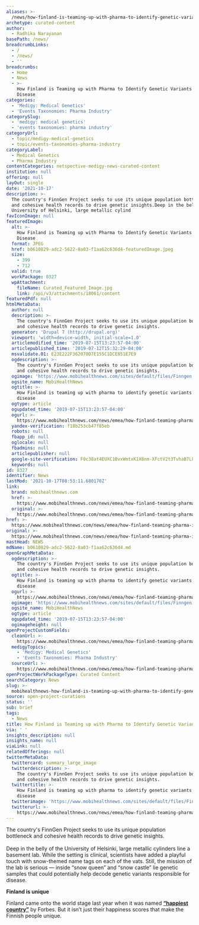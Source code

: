 ```yaml
---
aliases: >-
  /news/how-finland-is-teaming-up-with-pharma-to-identify-genetic-variants-in-disease
archetype: curated-content
author:
  - Radhika Narayanan
basePath: /news/
breadcrumbLinks:
  - /
  - /news/
  - ''
breadcrumbs:
  - Home
  - News
  - >-
    How Finland is Teaming up with Pharma to Identify Genetic Variants in
    Disease
categories:
  - 'Medigy: Medical Genetics'
  - 'Events Taxonomies: Pharma Industry'
categorySlug:
  - 'medigy: medical genetics'
  - 'events taxonomies: pharma industry'
categoryUrl:
  - topic/medigy-medical-genetics
  - topic/events-taxonomies-pharma-industry
categoryLabel:
  - Medical Genetics
  - Pharma Industry
contentCategories: netspective-medigy-news-curated-content
institution: null
offering: null
layOut: single
date: '2021-10-17'
description: >-
  The country's FinnGen Project seeks to use its unique population bottleneck
  and cohesive health records to drive genetic insights.Deep in the belly of the
  University of Helsinki, large metallic cylind
favIconImage: null
featuredImage:
  alt: >-
    How Finland is Teaming up with Pharma to Identify Genetic Variants in
    Disease
  format: JPEG
  href: b0610829-adc2-5622-8a03-f1aa62c636d4-featuredImage.jpeg
  size:
    - 399
    - 712
  valid: true
  workPackage: 8327
  wpAttachment:
    fileName: Curated_Featured_Image.jpg
    link: /api/v3/attachments/18061/content
featuredPdf: null
htmlMetaData:
  author: null
  description: >-
    The country's FinnGen Project seeks to use its unique population bottleneck
    and cohesive health records to drive genetic insights.
  generator: 'Drupal 7 (http://drupal.org)'
  viewport: 'width=device-width, initial-scale=1.0'
  articlemodified_time: '2019-07-15T13:23:57-04:00'
  articlepublished_time: '2019-07-12T15:32:29-04:00'
  msvalidate.01: E23E222F362070D7E155C1DCE851E7E9
  ogdescription: >-
    The country's FinnGen Project seeks to use its unique population bottleneck
    and cohesive health records to drive genetic insights.
  ogimage: 'https://www.mobihealthnews.com/sites/default/files/Finngen.jpg'
  ogsite_name: MobiHealthNews
  ogtitle: >-
    How Finland is teaming up with pharma to identify genetic variants in
    disease
  ogtype: article
  ogupdated_time: '2019-07-15T13:23:57-04:00'
  ogurl: >-
    https://www.mobihealthnews.com/news/emea/how-finland-teaming-pharma-identify-genetic-variants-disease
  yandex-verification: f18b253cb47f85eb
  robots: null
  fbapp_id: null
  oglocale: null
  fbadmins: null
  articlepublisher: null
  google-site-verification: F0c38at4EUXC1BvxWmtxK1X8nm-XFctV2t3TvhaB7L8
  keywords: null
id: 8327
identifier: News
lastMod: '2021-10-17T08:53:11.680170Z'
link:
  brand: mobihealthnews.com
  href: >-
    https://www.mobihealthnews.com/news/emea/how-finland-teaming-pharma-identify-genetic-variants-disease
  original: >-
    https://www.mobihealthnews.com/news/emea/how-finland-teaming-pharma-identify-genetic-variants-disease
href: >-
  https://www.mobihealthnews.com/news/emea/how-finland-teaming-pharma-identify-genetic-variants-disease
original: >-
  https://www.mobihealthnews.com/news/emea/how-finland-teaming-pharma-identify-genetic-variants-disease
mastHead: NEWS
mdName: b0610829-adc2-5622-8a03-f1aa62c636d4.md
openGraphMetaData:
  ogdescription: >-
    The country's FinnGen Project seeks to use its unique population bottleneck
    and cohesive health records to drive genetic insights.
  ogtitle: >-
    How Finland is teaming up with pharma to identify genetic variants in
    disease
  ogurl: >-
    https://www.mobihealthnews.com/news/emea/how-finland-teaming-pharma-identify-genetic-variants-disease
  ogimage: 'https://www.mobihealthnews.com/sites/default/files/Finngen.jpg'
  ogsite_name: MobiHealthNews
  ogtype: article
  ogupdated_time: '2019-07-15T13:23:57-04:00'
  ogimageheight: null
openProjectCustomFields:
  cleanUrl: >-
    https://www.mobihealthnews.com/news/emea/how-finland-teaming-pharma-identify-genetic-variants-disease
  medigyTopics:
    - 'Medigy: Medical Genetics'
    - 'Events Taxonomies: Pharma Industry'
  sourceUrl: >-
    https://www.mobihealthnews.com/news/emea/how-finland-teaming-pharma-identify-genetic-variants-disease
openProjectWorkPackageType: Curated Content
searchCategory: News
slug: >-
  mobihealthnews-how-finland-is-teaming-up-with-pharma-to-identify-genetic-variants-in-disease
source: open-project-curations
status: ''
sub: brief
tags:
  - News
title: How Finland is Teaming up with Pharma to Identify Genetic Variants in Disease
via: ' '
insights_description: null
insights_name: null
viaLink: null
relatedOfferings: null
twitterMetaData:
  twittercard: summary_large_image
  twitterdescription: >-
    The country's FinnGen Project seeks to use its unique population bottleneck
    and cohesive health records to drive genetic insights.
  twittertitle: >-
    How Finland is teaming up with pharma to identify genetic variants in
    disease
  twitterimage: 'https://www.mobihealthnews.com/sites/default/files/Finngen.jpg'
  twitterurl: >-
    https://www.mobihealthnews.com/news/emea/how-finland-teaming-pharma-identify-genetic-variants-disease
---
```

<p>The country's FinnGen Project seeks to use its unique population bottleneck and cohesive health records to drive genetic insights.<br><br>Deep in the belly of the University of Helsinki, large metallic cylinders line a basement lab. While the setting is clinical, scientists have added a playful touch with&nbsp;snow-themed name tags on each of the vats. Still, the mission of the lab is serious — inside “snow queen” and “snow castle” lie genetic samples that could potentially help decode genetic variants responsible for disease.</p><p><strong>Finland is unique&nbsp;</strong></p><p>Finland came onto the world stage last year when it was named <a href="https://www.forbes.com/sites/duncanmadden/2018/03/27/ranked-the-10-happiest-countries-in-the-world-in-2018/#51cc32e573e9"><strong>“happiest country”</strong></a> by Forbes. But it isn’t just their happiness scores that make the Finnish people unique.&nbsp;</p>